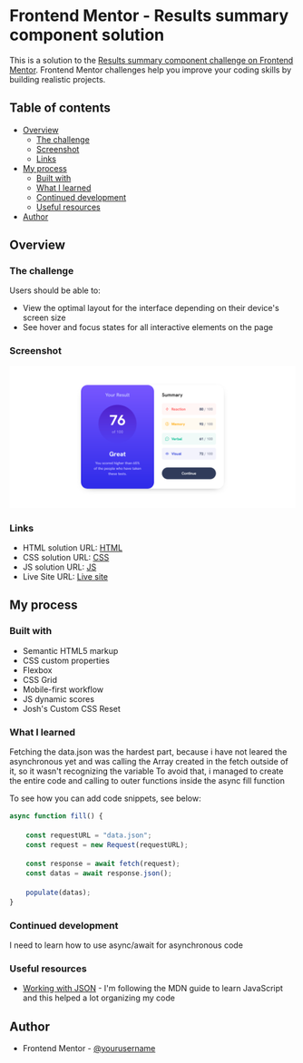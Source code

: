 # Frontend Mentor - Results summary component solution

This is a solution to the [Results summary component challenge on Frontend Mentor](https://www.frontendmentor.io/challenges/results-summary-component-CE_K6s0maV). Frontend Mentor challenges help you improve your coding skills by building realistic projects. 

## Table of contents

- [Overview](#overview)
  - [The challenge](#the-challenge)
  - [Screenshot](#screenshot)
  - [Links](#links)
- [My process](#my-process)
  - [Built with](#built-with)
  - [What I learned](#what-i-learned)
  - [Continued development](#continued-development)
  - [Useful resources](#useful-resources)
- [Author](#author)

## Overview

### The challenge

Users should be able to:

- View the optimal layout for the interface depending on their device's screen size
- See hover and focus states for all interactive elements on the page

### Screenshot

![](screenshot.png)

### Links

- HTML solution URL: [HTML](https://github.com/JustANipple/results-summary-component/blob/master/index.html)
- CSS solution URL: [CSS](https://github.com/JustANipple/results-summary-component/blob/master/style.css)
- JS solution URL: [JS](https://github.com/JustANipple/results-summary-component/blob/master/script.js)
- Live Site URL: [Live site](https://justanipple.github.io/results-summary-component/)

## My process

### Built with

- Semantic HTML5 markup
- CSS custom properties
- Flexbox
- CSS Grid
- Mobile-first workflow
- JS dynamic scores
- Josh's Custom CSS Reset

### What I learned

Fetching the data.json was the hardest part, because i have not leared the asynchronous yet and was calling the Array created in the fetch outside of it, so it wasn't recognizing the variable
To avoid that, i managed to create the entire code and calling to outer functions inside the async fill function

To see how you can add code snippets, see below:

```js
async function fill() {

    const requestURL = "data.json";
    const request = new Request(requestURL);

    const response = await fetch(request);
    const datas = await response.json();

    populate(datas);
}
```

### Continued development

I need to learn how to use async/await for asynchronous code

### Useful resources

- [Working with JSON](https://developer.mozilla.org/en-US/docs/Learn/JavaScript/Objects/JSON) - I'm following the MDN guide to learn JavaScript and this helped a lot organizing my code

## Author

- Frontend Mentor - [@yourusername](https://www.frontendmentor.io/profile/JustANipple)
